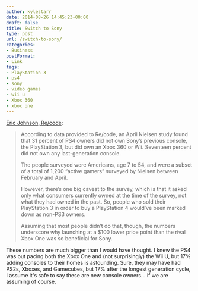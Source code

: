 ```yaml
---
author: kylestarr
date: 2014-08-26 14:45:23+00:00
draft: false
title: Switch to Sony
type: post
url: /switch-to-sony/
categories:
- Business
postFormat:
- Link
tags:
- PlayStation 3
- ps4
- sony
- video games
- wii u
- Xbox 360
- xbox one
---
```


[Eric Johnson, Re/code](http://recode.net/2014/08/20/nielsen-one-third-of-playstation-4-owners-switched-from-xbox-or-wii/):


<blockquote>According to data provided to Re/code, an April Nielsen study found that 31 percent of PS4 owners did not own Sony’s previous console, the PlayStation 3, but did own an Xbox 360 or Wii. Seventeen percent did not own any last-generation console.

The people surveyed were Americans, age 7 to 54, and were a subset of a total of 1,200 “active gamers” surveyed by Nielsen between February and April.

However, there’s one big caveat to the survey, which is that it asked only what consumers currently owned at the time of the survey, not what they had owned in the past. So, people who sold their PlayStation 3 in order to buy a PlayStation 4 would’ve been marked down as non-PS3 owners.

Assuming that most people didn’t do that, though, the numbers underscore why launching at a $100 lower price point than the rival Xbox One was so beneficial for Sony.</blockquote>


These numbers are much bigger than I would have thought. I knew the PS4 was out pacing both the Xbox One and (not surprisingly) the Wii U, but 17% adding consoles to their homes is astounding. Sure, they may have had PS2s, Xboxes, and Gamecubes, but 17% after the longest generation cycle, I assume it's safe to say these are new console owners... if we are assuming of course.
